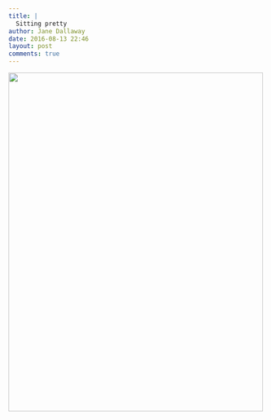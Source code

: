 ```yaml
---
title: |
  Sitting pretty
author: Jane Dallaway
date: 2016-08-13 22:46
layout: post
comments: true
---
```


<div><a href="http://static.skitters.dallaway.com/WFtp_FullSizeRender.jpg"><img src="http://static.skitters.dallaway.com/WFtp_thumb_FullSizeRender.jpg" width="500" height="666"/></a></div>



  

      
